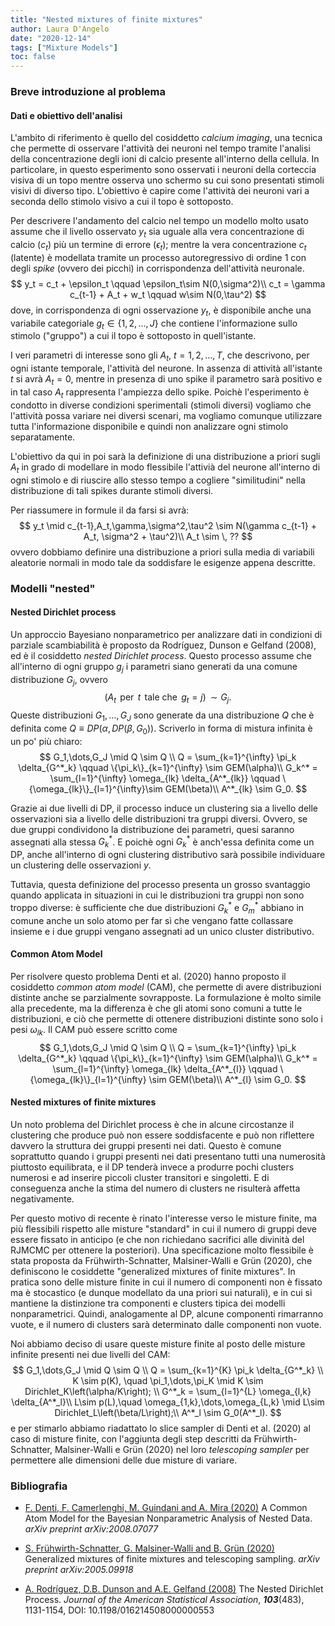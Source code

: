 ```yaml
---
title: "Nested mixtures of finite mixtures"
author: Laura D'Angelo
date: "2020-12-14"
tags: ["Mixture Models"]
toc: false
---
```


### Breve introduzione al problema
#### Dati e obiettivo dell'analisi

L'ambito di riferimento è quello del cosiddetto *calcium imaging*, una tecnica che permette di osservare l'attività dei neuroni nel tempo tramite l'analisi della concentrazione degli ioni di calcio presente all'interno della cellula. 
In particolare, in questo esperimento sono osservati i neuroni della corteccia visiva di un topo mentre osserva uno schermo su cui sono presentati stimoli visivi di diverso tipo. L'obiettivo è capire come l'attività dei neuroni vari a seconda dello stimolo visivo a cui il topo è sottoposto.

Per descrivere l'andamento del calcio nel tempo un modello molto usato assume che il livello osservato $y_t$ sia uguale alla vera concentrazione di calcio ($c_t$) più un termine di errore ($\epsilon_t$); mentre la vera concentrazione $c_t$ (latente) è modellata tramite un processo autoregressivo di ordine 1 con degli *spike* (ovvero dei picchi) in corrispondenza dell'attività neuronale.
$$ 
y_t = c_t + \epsilon_t \qquad \epsilon_t\sim N(0,\sigma^2)\\
c_t = \gamma c_{t-1} + A_t + w_t \qquad w\sim N(0,\tau^2)
$$
dove, in corrispondenza di ogni osservazione $y_t$, è disponibile anche una variabile categoriale $g_t\in\{1,2,\dots,J\}$ che contiene l'informazione sullo stimolo ("gruppo") a cui il topo è sottoposto in quell'istante.

I veri parametri di interesse sono gli $A_t$, $t=1,2,\dots,T$, che descrivono, per ogni istante temporale, l'attività del neurone. In assenza di attività all'istante $t$ si avrà $A_t=0$, mentre in presenza di uno spike il parametro sarà positivo e in tal caso $A_t$ rappresenta l'ampiezza dello spike.
Poichè l'esperimento è condotto in diverse condizioni sperimentali (stimoli diversi) vogliamo che l'attività possa variare nei diversi scenari, ma vogliamo comunque utilizzare tutta l'informazione disponibile e quindi non analizzare ogni stimolo separatamente.

L'obiettivo da qui in poi sarà la definizione di una distribuzione a priori sugli $A_t$ in grado di modellare in modo flessibile l'attivià del neurone all'interno di ogni stimolo e di riuscire allo stesso tempo a cogliere "similitudini" nella distribuzione di tali spikes durante stimoli diversi.

Per riassumere in formule il da farsi si avrà:
$$
y_t \mid c_{t-1},A_t,\gamma,\sigma^2,\tau^2 \sim N(\gamma c_{t-1} + A_t, \sigma^2 + \tau^2)\\
A_t \sim \, ??
$$
ovvero dobbiamo definire una distribuzione a priori sulla media di variabili aleatorie normali in modo tale da soddisfare le esigenze appena descritte.

### Modelli "nested"
#### Nested Dirichlet process
Un approccio Bayesiano nonparametrico per analizzare dati in condizioni di parziale scambiabilità è proposto da Rodríguez, Dunson e Gelfand (2008), ed è il cosiddetto *nested Dirichlet process*. 
Questo processo assume che all'interno di ogni gruppo $g_j$ i parametri siano generati da una comune distribuzione $G_j$, ovvero
$$
(A_t \,\text{ per }\, t \,\text{ tale che }\, g_t=j)\, \sim G_j.
$$
Queste distribuzioni $G_1,\dots,G_J$ sono generate da una distribuzione $Q$ che è definita come $Q\equiv DP(\alpha, DP(\beta,G_0))$. Scriverlo in forma di mistura infinita è un po' più chiaro:
$$
G_1,\dots,G_J \mid Q \sim Q \\
Q = \sum_{k=1}^{\infty} \pi_k \delta_{G^*_k} \qquad  \{\pi_k\}_{k=1}^{\infty} \sim GEM(\alpha)\\
G_k^* = \sum_{l=1}^{\infty} \omega_{lk} \delta_{A^*_{lk}} \qquad \{\omega_{lk}\}_{l=1}^{\infty}\sim GEM(\beta)\\
A^*_{lk} \sim G_0.
$$

Grazie ai due livelli di DP, il processo induce un clustering sia a livello delle osservazioni sia a livello delle distribuzioni tra gruppi diversi. Ovvero, se due gruppi condividono la distribuzione dei parametri, quesi saranno assegnati alla stessa $G_k^*$. E poichè ogni $G^*_k$ è anch'essa definita come un DP, anche all'interno di ogni clustering distributivo sarà possibile individuare un clustering delle osservazioni $y$.

Tuttavia, questa definizione del processo presenta un grosso svantaggio quando applicata in situazioni in cui le distribuzioni tra gruppi non sono troppo diverse: è sufficiente che due distribuzioni $G^*_k$ e $G^*_m$ abbiano in comune anche un solo atomo per far sì che vengano fatte collassare insieme e i due gruppi vengano assegnati ad un unico cluster distributivo.

#### Common Atom Model
Per risolvere questo problema Denti et al. (2020) hanno proposto il cosiddetto *common atom model* (CAM), che permette di avere distribuzioni distinte anche se parzialmente sovrapposte. La formulazione è molto simile alla precedente, ma la differenza è che gli atomi sono comuni a tutte le distribuzioni, e ciò che permette di ottenere distribuzioni distinte sono solo i pesi $\omega_{lk}$. Il CAM può essere scritto come
$$
G_1,\dots,G_J \mid Q \sim Q \\
Q = \sum_{k=1}^{\infty} \pi_k \delta_{G^*_k} \qquad \{\pi_k\}_{k=1}^{\infty} \sim GEM(\alpha)\\
G_k^* = \sum_{l=1}^{\infty} \omega_{lk} \delta_{A^*_{l}} \qquad  \{\omega_{lk}\}_{l=1}^{\infty} \sim GEM(\beta)\\
A^*_{l} \sim G_0.
$$

#### Nested mixtures of finite mixtures
Un noto problema del Dirichlet process è che in alcune circostanze il clustering che produce può non essere soddisfacente e può non riflettere davvero la struttura dei gruppi presenti nei dati. Questo è comune soprattutto quando i gruppi presenti nei dati presentano tutti una numerosità piuttosto equilibrata, e il DP tenderà invece a produrre pochi clusters numerosi e ad inserire piccoli cluster transitori e singoletti. E di conseguenza anche la stima del numero di clusters ne risulterà affetta negativamente.

Per questo motivo di recente è rinato l'interesse verso le misture finite, ma più flessibili rispetto alle misture "standard" in cui il numero di gruppi deve essere fissato in anticipo (e che non richiedano sacrifici alle divinità del RJMCMC per ottenere la posteriori).
Una specificazione molto flessibile è stata proposta da Frühwirth-Schnatter, Malsiner-Walli e Grün (2020), che definiscono le cosiddette "generalized mixtures of finite mixtures".
In pratica sono delle misture finite in cui il numero di componenti non è fissato ma è stocastico (e dunque modellato da una priori sui naturali), e in cui si mantiene la distinzione tra componenti e clusters tipica dei modelli nonparametrici. Quindi, analogamente al DP, alcune componenti rimarranno vuote, e il numero di clusters sarà determinato dalle componenti non vuote. 

Noi abbiamo deciso di usare queste misture finite al posto delle misture infinite presenti nei due livelli del CAM:
$$
G_1,\dots,G_J \mid Q \sim Q \\
Q = \sum_{k=1}^{K} \pi_k \delta_{G^*_k} \\
K \sim p(K), \quad
\pi_1,\dots,\pi_K \mid K \sim Dirichlet_K\left(\alpha/K\right); \\
G^*_k = \sum_{l=1}^{L} \omega_{l,k} \delta_{A^*_l}\\
L\sim p(L),\quad
\omega_{1,k},\dots,\omega_{L,k} \mid L\sim Dirichlet_L\left(\beta/L\right);\\
A^*_l \sim G_0(A^*_l).
$$
e per stimarlo abbiamo riadattato lo slice sampler di Denti et al. (2020) al caso di misture finite, con l'aggiunta degli step descritti da Frühwirth-Schnatter, Malsiner-Walli e Grün (2020) nel loro *telescoping sampler* per permettere alle dimensioni delle due misture di variare.

### Bibliografia

- [F. Denti, F. Camerlenghi, M. Guindani and A. Mira (2020)](https://arxiv.org/abs/2008.07077) A Common Atom Model for the Bayesian Nonparametric Analysis of Nested Data. *arXiv preprint arXiv:2008.07077*

- [S. Frühwirth-Schnatter, G. Malsiner-Walli and B. Grün (2020)](https://arxiv.org/abs/2005.09918) Generalized mixtures of finite mixtures and telescoping sampling. *arXiv preprint arXiv:2005.09918*

- [A. Rodríguez, D.B. Dunson and A.E. Gelfand (2008)](https://www.tandfonline.com/doi/pdf/10.1198/016214508000000553) The Nested Dirichlet Process. *Journal of the American Statistical Association*, ***103***(483), 1131-1154, DOI: 10.1198/016214508000000553